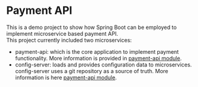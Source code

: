 # Payment API 
This is a demo project to show how Spring Boot can be employed to implement microservice based payment API.<br>
This project currently included two microservices: <br>
- payment-api: which is the core application to implement payment functionality. More information is provided in <a href="payment-api/README.md">payment-api module</a>.
- config-server: loads and provides configuration data to microservices. config-server uses a git repository as a source of truth. More information is here <a href="config-server/README.md">payment-api module</a>.<br>